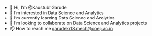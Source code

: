- 👋 Hi, I’m @KaustubhGarude
- 👀 I’m interested in Data Science and Analytics
- 🌱 I’m currently learning Data Science and Analytics
- 💞️ I’m looking to collaborate on Data Science and Analytics projects
- 📫 How to reach me garudekr18.mech@coep.ac.in

<!---
KaustubhGarude/KaustubhGarude is a ✨ special ✨ repository because its `README.md` (this file) appears on your GitHub profile.
You can click the Preview link to take a look at your changes.
--->

